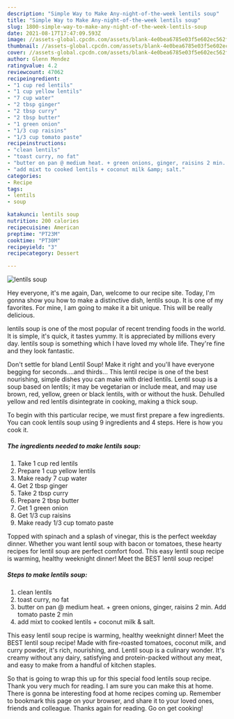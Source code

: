 ```yaml
---
description: "Simple Way to Make Any-night-of-the-week lentils soup"
title: "Simple Way to Make Any-night-of-the-week lentils soup"
slug: 1800-simple-way-to-make-any-night-of-the-week-lentils-soup
date: 2021-08-17T17:47:09.593Z
image: //assets-global.cpcdn.com/assets/blank-4e0bea6785e03f5e602ec562f230caae08da540cada707380b4fe1bbebba43da.png
thumbnail: //assets-global.cpcdn.com/assets/blank-4e0bea6785e03f5e602ec562f230caae08da540cada707380b4fe1bbebba43da.png
cover: //assets-global.cpcdn.com/assets/blank-4e0bea6785e03f5e602ec562f230caae08da540cada707380b4fe1bbebba43da.png
author: Glenn Mendez
ratingvalue: 4.2
reviewcount: 47062
recipeingredient:
- "1 cup red lentils"
- "1 cup yellow lentils"
- "7 cup water"
- "2 tbsp ginger"
- "2 tbsp curry"
- "2 tbsp butter"
- "1 green onion"
- "1/3 cup raisins"
- "1/3 cup tomato paste"
recipeinstructions:
- "clean lentils"
- "toast curry, no fat"
- "butter on pan @ medium heat. + green onions, ginger, raisins 2 min. Add tomato paste 2 min"
- "add mixt to cooked lentils + coconut milk &amp; salt."
categories:
- Recipe
tags:
- lentils
- soup

katakunci: lentils soup 
nutrition: 200 calories
recipecuisine: American
preptime: "PT23M"
cooktime: "PT30M"
recipeyield: "3"
recipecategory: Dessert

---
```



![lentils soup](//assets-global.cpcdn.com/assets/blank-4e0bea6785e03f5e602ec562f230caae08da540cada707380b4fe1bbebba43da.png)

Hey everyone, it's me again, Dan, welcome to our recipe site. Today, I'm gonna show you how to make a distinctive dish, lentils soup. It is one of my favorites. For mine, I am going to make it a bit unique. This will be really delicious.

lentils soup is one of the most popular of recent trending foods in the world. It is simple, it's quick, it tastes yummy. It is appreciated by millions every day. lentils soup is something which I have loved my whole life. They're fine and they look fantastic.

Don&#39;t settle for bland Lentil Soup! Make it right and you&#39;ll have everyone begging for seconds….and thirds… This lentil recipe is one of the best nourishing, simple dishes you can make with dried lentils. Lentil soup is a soup based on lentils; it may be vegetarian or include meat, and may use brown, red, yellow, green or black lentils, with or without the husk. Dehulled yellow and red lentils disintegrate in cooking, making a thick soup.


To begin with this particular recipe, we must first prepare a few ingredients. You can cook lentils soup using 9 ingredients and 4 steps. Here is how you cook it.

<!--inarticleads1-->

##### The ingredients needed to make lentils soup:

1. Take 1 cup red lentils
1. Prepare 1 cup yellow lentils
1. Make ready 7 cup water
1. Get 2 tbsp ginger
1. Take 2 tbsp curry
1. Prepare 2 tbsp butter
1. Get 1 green onion
1. Get 1/3 cup raisins
1. Make ready 1/3 cup tomato paste


Topped with spinach and a splash of vinegar, this is the perfect weekday dinner. Whether you want lentil soup with bacon or tomatoes, these hearty recipes for lentil soup are perfect comfort food. This easy lentil soup recipe is warming, healthy weeknight dinner! Meet the BEST lentil soup recipe! 

<!--inarticleads2-->

##### Steps to make lentils soup:

1. clean lentils
1. toast curry, no fat
1. butter on pan @ medium heat. + green onions, ginger, raisins 2 min. Add tomato paste 2 min
1. add mixt to cooked lentils + coconut milk &amp; salt.


This easy lentil soup recipe is warming, healthy weeknight dinner! Meet the BEST lentil soup recipe! Made with fire-roasted tomatoes, coconut milk, and curry powder, it&#39;s rich, nourishing, and. Lentil soup is a culinary wonder. It&#39;s creamy without any dairy, satisfying and protein-packed without any meat, and easy to make from a handful of kitchen staples. 

So that is going to wrap this up for this special food lentils soup recipe. Thank you very much for reading. I am sure you can make this at home. There is gonna be interesting food at home recipes coming up. Remember to bookmark this page on your browser, and share it to your loved ones, friends and colleague. Thanks again for reading. Go on get cooking!
